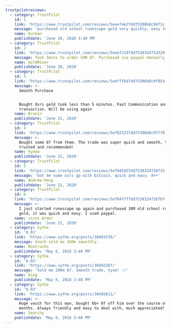 ```yaml
---
trustpilotreviews:
  - category: TrustPilot
    id: 1
    link: 'https://www.trustpilot.com/reviews/5eee74e27dd75306b8c94f1c'
    message: 'purchased old school runescape gold very quickly, easy to deal with'
    name: burman
    publishdate: 'June 20, 2020 3:40 PM'
  - category: TrustPilot
    id: 2
    link: 'https://www.trustpilot.com/reviews/5eeef2197dd753032471d329'
    message: Took 5mins to order 50M 07. Purchased via paypal manually.
    name: GoldMiner
    publishdate: 'June 20, 2020'
  - category: TrustPilot
    id: 3
    link: 'https://www.trustpilot.com/reviews/5eefffb87dd75306b8c9f954'
    message: >-
      Smooth Purchase


      Bought Osrs gold took less than 5 minutes. Fast Communication and smooth
      transaction. Will be using again
    name: Branin
    publishdate: 'June 21, 2020'
  - category: TrustPilot
    id: 4
    link: 'https://www.trustpilot.com/reviews/5ef025237dd75306b8c9ff70'
    message: >-
      Bought some 07 from them. The trade was super quick and smooth, totally
      trusted and recommended!
    name: hyoma
    publishdate: 'June 21, 2020'
  - category: TrustPilot
    id: 5
    link: 'https://www.trustpilot.com/reviews/5ef045d57dd7530324726f33'
    message: 'Got me some osrs gp with bitcoin, quick and easy. A++'
    name: Andrew Hong
    publishdate: 'June 21, 2020'
  - category: TrustPilot
    id: 6
    link: 'https://www.trustpilot.com/reviews/5ef0477f7dd7530324726fbf'
    message: >-
      I just started runescape up again and purchased 30M old school runescape
      gold, it was quick and easy. I used paypal.
    name: virus Armor
    publishdate: 'June 21, 2020'
  - category: Sythe
    id: '0.01'
    link: 'https://www.sythe.org/posts/30491576/'
    message: Vouch sold me 200m smoothly.
    name: Mootrucks
    publishdate: 'May 6, 2018 3:40 PM'
  - category: Sythe
    id: '0.02'
    link: 'https://www.sythe.org/posts/30492387/'
    message: 'Sold me 200m 07. Smooth trade, tyvm! :)'
    name: King
    publishdate: 'May 6, 2018 3:40 PM'
  - category: Sythe
    id: '0.03'
    link: 'https://www.sythe.org/posts/30492611/'
    message: >-
      Huge vouch for this man, bought 6b+ 07 off him over the course of a few
      months. Always friendly and easy to deal with, much appreciated!
    name: Searchy
    publishdate: 'May 6, 2018 3:40 PM'
---
```



